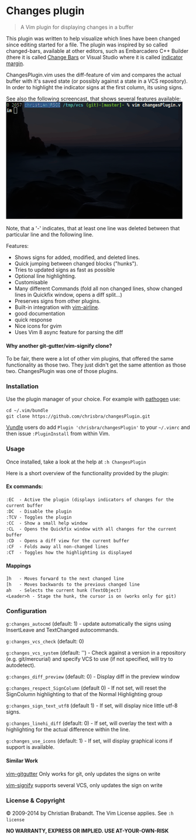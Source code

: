 # Changes plugin
> A Vim plugin for displaying changes in a buffer

This plugin was written to help visualize which lines have been changed since
editing started for a file. The plugin was inspired by so called changed-bars,
available at other editors, such as Embarcadero C++ Builder (there it is
called [Change Bars](http://edn.embarcadero.com/article/33453#6PersonalDeveloperProductivity)
or Visual Studio where it is called [indicator margin](http://blog.eveningcreek.com/?p=151).

ChangesPlugin.vim uses the diff-feature of vim and compares the actual
buffer with it's saved state (or possibly against a state in a VCS repository).
In order to highlight the indicator signs at the first column, its using
signs.

See also the following screencast, that shows several features available:
![screencast of the plugin](screencast.gif "Screencast")

Note, that a '-' indicates, that at least one line was deleted between that
particular line and the following line.

Features:
* Shows signs for added, modified, and deleted lines.
* Quick jumping between changed blocks ("hunks").
* Tries to updated signs as fast as possible
* Optional line highlighting.
* Customisable
* Many different Commands (fold all non changed lines, show changed lines in Quickfix window, opens a diff split...)
* Preserves signs from other plugins.
* Built-in integration with [vim-airline](https://github.com/bling/vim-airline/).
* good documentation
* quick response
* Nice icons for gvim
* Uses Vim 8 async feature for parsing the diff

#### Why another git-gutter/vim-signify clone?
To be fair, there were a lot of other vim plugins, that offered the same functionality as those two. They just didn't get the same attention as those two. ChangesPlugin was one of those plugins.

### Installation
Use the plugin manager of your choice. For example with [pathogen](https://github.com/tpope/vim-pathogen) use:
```
cd ~/.vim/bundle
git clone https://github.com/chrisbra/changesPlugin.git
```

[Vundle](https://github.com/gmarik/vundle) users do add `Plugin 'chrisbra/changesPlugin'` to your `~/.vimrc` and then issue `:PluginInstall` from within Vim.

### Usage
Once installed, take a look at the help at `:h ChangesPlugin`

Here is a short overview of the functionality provided by the plugin:
#### Ex commands:
    :EC  - Active the plugin (displays indicators of changes for the current buffer
    :DC  - Disable the plugin
    :TCV - Toggles the plugin
    :CC  - Show a small help window
    :CL  - Opens the Quickfix window with all changes for the current buffer
    :CD  - Opens a diff view for the current buffer
    :CF  - Folds away all non-changed lines
    :CT  - Toggles how the highlighting is displayed
#### Mappings
    ]h   - Moves forward to the next changed line
    [h   - Moves backwards to the previous changed line
    ah   - Selects the current hunk (TextObject)
    <Leader>h - Stage the hunk, the cursor is on (works only for git)

### Configuration

`g:changes_autocmd` (default: 1) - update automatically the signs using InsertLeave and TextChanged autocommands.

`g:changes_vcs_check` (default: 0)

`g:changes_vcs_system` (default: '') - Check against a version in a repository (e.g. git/mercurial) and specify VCS to use (if not specified, will try to autodetect).

`g:changes_diff_preview` (default: 0) - Display diff in the preview window

`g:changes_respect_SignColumn` (default 0) - If not set, will reset the SignColumn highlighting to that of the Normal Highlighting group

`g:changes_sign_text_utf8` (default 1) - If set, will display nice little utf-8 signs.

`g:changes_linehi_diff` (default: 0) - If set, will overlay the text with a highlighting for the actual difference within the line.

`g:changes_use_icons` (default: 1) - If set, will display graphical icons if support is available.

#### Similar Work
[vim-gitgutter](https://github.com/airblade/vim-gitgutter)
Only works for git, only updates the signs on write

[vim-signify](https://github.com/mhinz/vim-signify/)
supports several VCS, only updates the sign on write

### License & Copyright

© 2009-2014 by Christian Brabandt. The Vim License applies. See `:h license`

__NO WARRANTY, EXPRESS OR IMPLIED.  USE AT-YOUR-OWN-RISK__
